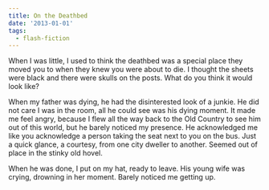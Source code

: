 ```yaml
---
title: On the Deathbed
date: '2013-01-01'
tags:
  - flash-fiction
---
```


When I was little, I used to think the deathbed was a special place they moved
you to when they knew you were about to die. I thought the sheets were black and
there were skulls on the posts. What do you think it would look like?

<!-- truncate -->

When my father was dying, he had the disinterested look of a junkie. He did not
care I was in the room, all he could see was his dying moment. It made me feel
angry, because I flew all the way back to the Old Country to see him out of this
world, but he barely noticed my presence. He acknowledged me like you
acknowledge a person taking the seat next to you on the bus. Just a quick
glance, a courtesy, from one city dweller to another. Seemed out of place in the
stinky old hovel.

When he was done, I put on my hat, ready to leave. His young wife was crying,
drowning in her moment. Barely noticed me getting up.
